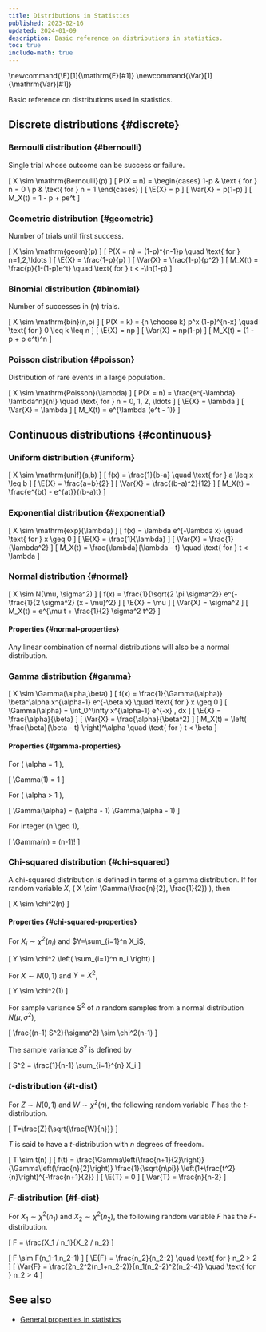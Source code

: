```yaml
---
title: Distributions in Statistics
published: 2023-02-16
updated: 2024-01-09
description: Basic reference on distributions in statistics.
toc: true
include-math: true
---
```


\newcommand{\E}[1]{\mathrm{E}[#1]}
\newcommand{\Var}[1]{\mathrm{Var}[#1]}

Basic reference on distributions used in statistics.

## Discrete distributions {#discrete}

### Bernoulli distribution {#bernoulli}

Single trial whose outcome can be success or failure.

\[ X \sim \mathrm{Bernoulli}(p) \]
\[ P(X = n) = \begin{cases}
                1-p & \text { for } n = 0 \\
                p & \text{ for } n = 1
              \end{cases}
\]
\[ \E{X} = p \]
\[ \Var{X} = p(1-p) \]
\[ M_X(t) = 1 - p + pe^t \]

### Geometric distribution {#geometric}

Number of trials until first success.

\[ X \sim \mathrm{geom}(p) \]
\[ P(X = n) = (1-p)^{n-1}p \quad \text{ for } n=1,2,\ldots \]
\[ \E{X} = \frac{1-p}{p} \]
\[ \Var{X} = \frac{1-p}{p^2} \]
\[ M_X(t) = \frac{p}{1-(1-p)e^t} \quad \text{ for } t < -\ln(1-p) \]

### Binomial distribution {#binomial}

Number of successes in \(n\) trials.

\[ X \sim \mathrm{bin}(n,p) \]
\[ P(X = k) = {n \choose k} p^x (1-p)^{n-x} \quad \text{ for } 0 \leq k \leq n \]
\[ \E{X} = np \]
\[ \Var{X} = np(1-p) \]
\[ M_X(t) = (1 - p + p e^t)^n \]

### Poisson distribution {#poisson}

Distribution of rare events in a large population.

\[ X \sim \mathrm{Poisson}(\lambda) \]
\[ P(X = n) = \frac{e^{-\lambda} \lambda^n}{n!} \quad \text{ for  } n = 0, 1, 2, \ldots \]
\[ \E{X} = \lambda \]
\[ \Var{X} = \lambda \]
\[ M_X(t) = e^{\lambda (e^t - 1)} \]

## Continuous distributions {#continuous}

### Uniform distribution {#uniform}

\[ X \sim \mathrm{unif}(a,b) \]
\[ f(x) = \frac{1}{b-a} \quad \text{ for } a \leq x \leq b \]
\[ \E{X} = \frac{a+b}{2} \]
\[ \Var{X} = \frac{(b-a)^2}{12} \]
\[ M_X(t) = \frac{e^{bt} - e^{at}}{(b-a)t} \]

### Exponential distribution {#exponential}

\[ X \sim \mathrm{exp}(\lambda) \]
\[ f(x) = \lambda e^{-\lambda x} \quad \text{ for } x \geq 0 \]
\[ \E{X} = \frac{1}{\lambda} \]
\[ \Var{X} = \frac{1}{\lambda^2} \]
\[ M_X(t) = \frac{\lambda}{\lambda - t} \quad \text{ for } t < \lambda \]

### Normal distribution {#normal}

\[ X \sim N(\mu, \sigma^2) \]
\[ f(x) = \frac{1}{\sqrt{2 \pi \sigma^2}} e^{-\frac{1}{2 \sigma^2} (x - \mu)^2} \]
\[ \E{X} = \mu \]
\[ \Var{X} = \sigma^2 \]
\[ M_X(t) = e^{\mu t + \frac{1}{2} \sigma^2 t^2} \]

#### Properties {#normal-properties}

Any linear combination of normal distributions will also be a normal distribution.

### Gamma distribution {#gamma}

\[ X \sim \Gamma(\alpha,\beta) \]
\[ f(x) = \frac{1}{\Gamma(\alpha)} \beta^\alpha x^{\alpha-1} e^{-\beta x} \quad \text{ for } x \geq 0 \]
\[ \Gamma(\alpha) = \int_0^\infty x^{\alpha-1} e^{-x} \, dx \]
\[ \E{X} = \frac{\alpha}{\beta} \]
\[ \Var{X} = \frac{\alpha}{\beta^2} \]
\[ M_X(t) = \left( \frac{\beta}{\beta - t} \right)^\alpha \quad \text{ for } t < \beta \]

#### Properties {#gamma-properties}

For \( \alpha = 1 \),

\[ \Gamma(1) = 1 \]

For \( \alpha > 1 \),

\[ \Gamma(\alpha) = (\alpha - 1) \Gamma(\alpha - 1) \]

For integer \(n \geq 1\),

\[ \Gamma(n) = (n-1)! \]

### Chi-squared distribution {#chi-squared}

A chi-squared distribution is defined in terms of a gamma distribution.
If for random variable $X$, \( X \sim \Gamma(\frac{n}{2}, \frac{1}{2}) \), then

\[ X \sim \chi^2(n) \]

#### Properties {#chi-squared-properties}

For $X_i \sim \chi^2(n_i)$ and $Y=\sum_{i=1}^n X_i$,

\[ Y \sim \chi^2 \left( \sum_{i=1}^n n_i \right) \]

For $X \sim N(0,1)$ and $Y=X^2$,

\[ Y \sim \chi^2(1) \]

For sample variance $S^2$ of $n$ random samples from a normal distribution $N(\mu,\sigma^2)$,

\[ \frac{(n-1) S^2}{\sigma^2} \sim \chi^2(n-1) \]

The sample variance $S^2$ is defined by

\[ S^2 = \frac{1}{n-1} \sum_{i=1}^{n} X_i \]

### $t$-distribution {#t-dist}

For $Z \sim N(0,1)$ and $W \sim \chi^2(n)$,
the following random variable $T$ has the $t$-distribution.

\[ T=\frac{Z}{\sqrt{\frac{W}{n}}} \]

$T$ is said to have a $t$-distribution with $n$ degrees of freedom.

\[ T \sim t(n) \]
\[ f(t) = \frac{\Gamma\left(\frac{n+1}{2}\right)}{\Gamma\left(\frac{n}{2}\right)}
          \frac{1}{\sqrt{n\pi}}
          \left(1+\frac{t^2}{n}\right)^{-\frac{n+1}{2}}
\]
\[ \E{T} = 0 \]
\[ \Var{T} = \frac{n}{n-2} \]

### $F$-distribution {#f-dist}

For $X_1 \sim \chi^2(n_1)$ and $X_2 \sim \chi^2(n_2)$,
the following random variable $F$ has the $F$-distribution.

\[ F = \frac{X_1 / n_1}{X_2 / n_2} \]

\[ F \sim F(n_1-1,n_2-1) \]
\[ \E{F} = \frac{n_2}{n_2-2} \quad \text{ for } n_2 > 2 \]
\[ \Var{F} = \frac{2n_2^2(n_1+n_2-2)}{n_1(n_2-2)^2(n_2-4)} \quad \text{ for } n_2 > 4 \]

## See also

* [General properties in statistics](./)
